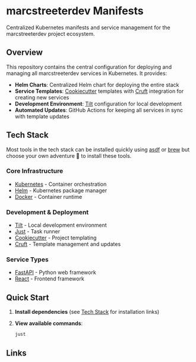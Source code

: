 # marcstreeterdev Manifests

Centralized Kubernetes manifests and service management for the marcstreeterdev project ecosystem.

## Overview

This repository contains the central configuration for deploying and managing all marcstreeterdev services in Kubernetes. It provides:

- **Helm Charts**: Centralized Helm chart for deploying the entire stack
- **Service Templates**: [Cookiecutter] templates with [Cruft] integration for creating new services
- **Development Environment**: [Tilt] configuration for local development
- **Automated Updates**: GitHub Actions for keeping all services in sync with template updates

## Tech Stack
Most tools in the tech stack can be installed quickly using [asdf]  or [brew] but choose your own adventure 🤞 to install these tools.

### Core Infrastructure
- [Kubernetes] - Container orchestration
- [Helm] - Kubernetes package manager
- [Docker] - Container runtime

### Development & Deployment
- [Tilt] - Local development environment
- [Just] - Task runner
- [Cookiecutter] - Project templating
- [Cruft] - Template management and updates

### Service Types
- [FastAPI] - Python web framework
- [React] - Frontend framework

## Quick Start

1. **Install dependencies** (see [Tech Stack](#tech-stack) for installation links)

2. **View available commands**:
   ```bash
   just
   ```
## Links

[Kubernetes]: https://kubernetes.io/
[Helm]: https://helm.sh/
[Docker]: https://www.docker.com/
[Tilt]: https://tilt.dev/
[Just]: https://github.com/casey/just
[Cookiecutter]: https://cookiecutter.readthedocs.io/en/stable/
[Cruft]: https://cruft.github.io/cruft/
[FastAPI]: https://fastapi.tiangolo.com/
[React]: https://react.dev/
[asdf]: https://asdf-vm.com/
[brew]: https://brew.sh/